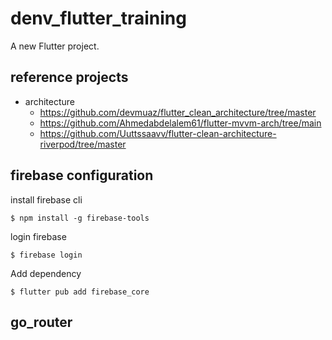 # denv_flutter_training

A new Flutter project.

## reference projects

- architecture
  - https://github.com/devmuaz/flutter_clean_architecture/tree/master
  - https://github.com/Ahmedabdelalem61/flutter-mvvm-arch/tree/main
  - https://github.com/Uuttssaavv/flutter-clean-architecture-riverpod/tree/master

## firebase configuration

install firebase cli

```console
$ npm install -g firebase-tools
```

login firebase

```console
$ firebase login
```

Add dependency

```console
$ flutter pub add firebase_core
```

## go_router
